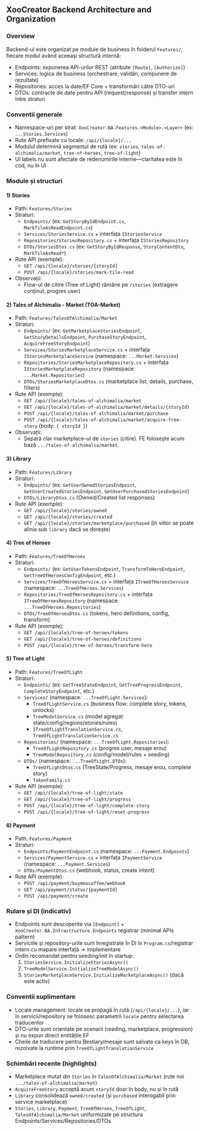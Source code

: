 ## XooCreator Backend Architecture and Organization

### Overview
Backend-ul este organizat pe module de business în folderul `Features/`, fiecare modul având aceeași structură internă:
- Endpoints: expunerea API-urilor REST (atribute `[Route]`, `[Authorize]`)
- Services: logica de business (orchestrare, validări, compunere de rezultate)
- Repositories: acces la date/EF Core + transformări către DTO-uri
- DTOs: contracte de date pentru API (request/response) și transfer intern între straturi

### Conventii generale
- Namespace-uri per strat: `XooCreator.BA.Features.<Module>.<Layer>` (ex: `...Stories.Services`)
- Rute API prefixate cu locale: `/api/{locale}/...`
- Modulul determină segmentul de rută (ex: `stories`, `tales-of-alchimalia/market`, `tree-of-heroes`, `tree-of-light`)
- UI labels nu sunt afectate de redenumirile interne—claritatea este în cod, nu în UI

### Module și structuri

#### 1) Stories
- Path: `Features/Stories`
- Straturi:
  - `Endpoints/` (ex: `GetStoryByIdEndpoint.cs`, `MarkTileAsReadEndpoint.cs`)
  - `Services/StoriesService.cs` + interfața `IStoriesService`
  - `Repositories/StoriesRepository.cs` + interfața `IStoriesRepository`
  - `DTOs/StoriesDtos.cs` (ex: `GetStoryByIdResponse`, `StoryContentDto`, `MarkTileAsRead*`)
- Rute API (exemple):
  - `GET /api/{locale}/stories/{storyId}`
  - `POST /api/{locale}/stories/mark-tile-read`
- Observații:
  - Flow-ul de citire (Tree of Light) rămâne pe `/stories` (extragere conținut, progres user)

#### 2) Tales of Alchimalia - Market (TOA-Market)
- Path: `Features/TalesOfAlchimalia/Market`
- Straturi:
  - `Endpoints/` (ex: `GetMarketplaceStoriesEndpoint`, `GetStoryDetailsEndpoint`, `PurchaseStoryEndpoint`, `AcquireFreeStoryEndpoint`)
  - `Services/StoriesMarketplaceService.cs` + interfața `IStoriesMarketplaceService` (namespace: `...Market.Services`)
  - `Repositories/StoriesMarketplaceRepository.cs` + interfața `IStoriesMarketplaceRepository` (namespace: `...Market.Repositories`)
  - `DTOs/StoriesMarketplaceDtos.cs` (marketplace list, details, purchase, filters)
- Rute API (exemple):
  - `GET /api/{locale}/tales-of-alchimalia/market`
  - `GET /api/{locale}/tales-of-alchimalia/market/details/{storyId}`
  - `POST /api/{locale}/tales-of-alchimalia/market/purchase`
  - `POST /api/{locale}/tales-of-alchimalia/market/acquire-free-story` (body: `{ storyId }`)
- Observații:
  - Separă clar marketplace-ul de `stories` (citire). FE folosește acum bază `.../tales-of-alchimalia/market`.

#### 3) Library
- Path: `Features/Library`
- Straturi:
  - `Endpoints/` (ex: `GetUserOwnedStoriesEndpoint`, `GetUserCreatedStoriesEndpoint`, `GetUserPurchasedStoriesEndpoint`)
  - `DTOs/LibraryDtos.cs` (Owned/Created list responses)
- Rute API (exemple):
  - `GET /api/{locale}/stories/owned`
  - `GET /api/{locale}/stories/created`
  - `GET /api/{locale}/stories/marketplace/purchased` (în viitor se poate alinia sub `library` dacă se dorește)

#### 4) Tree of Heroes
- Path: `Features/TreeOfHeroes`
- Straturi:
  - `Endpoints/` (ex: `GetUserTokensEndpoint`, `TransformToHeroEndpoint`, `GetTreeOfHeroesConfigEndpoint`, etc.)
  - `Services/TreeOfHeroesService.cs` + interfața `ITreeOfHeroesService` (namespace: `...TreeOfHeroes.Services`)
  - `Repositories/TreeOfHeroesRepository.cs` + interfața `ITreeOfHeroesRepository` (namespace: `...TreeOfHeroes.Repositories`)
  - `DTOs/TreeOfHeroesDtos.cs` (tokens, hero definitions, config, transform)
- Rute API (exemple):
  - `GET /api/{locale}/tree-of-heroes/tokens`
  - `GET /api/{locale}/tree-of-heroes/definitions`
  - `POST /api/{locale}/tree-of-heroes/transform-hero`

#### 5) Tree of Light
- Path: `Features/TreeOfLight`
- Straturi:
  - `Endpoints/` (ex: `GetTreeStateEndpoint`, `GetTreeProgressEndpoint`, `CompleteStoryEndpoint`, etc.)
  - `Services/` (namespace: `...TreeOfLight.Services`):
    - `TreeOfLightService.cs` (business flow: complete story, tokens, unlocks)
    - `TreeModelService.cs` (model agregat: state/config/regions/stories/rules)
    - `ITreeOfLightTranslationService.cs`, `TreeOfLightTranslationService.cs`
  - `Repositories/` (namespace: `...TreeOfLight.Repositories`):
    - `TreeOfLightRepository.cs` (progres user, mesaje erou)
    - `TreeModelRepository.cs` (config/model/rules + seeding)
  - `DTOs/` (namespace: `...TreeOfLight.DTOs`):
    - `TreeOfLightDtos.cs` (TreeState/Progress, mesaje erou, complete story)
    - `TokenFamily.cs`
- Rute API (exemple):
  - `GET /api/{locale}/tree-of-light/state`
  - `GET /api/{locale}/tree-of-light/progress`
  - `POST /api/{locale}/tree-of-light/complete-story`
  - `POST /api/{locale}/tree-of-light/reset-progress`

#### 6) Payment
- Path: `Features/Payment`
- Straturi:
  - `Endpoints/PaymentEndpoint.cs` (namespace: `...Payment.Endpoints`)
  - `Services/PaymentService.cs` + interfața `IPaymentService` (namespace: `...Payment.Services`)
  - `DTOs/PaymentDtos.cs` (webhook, status, create intent)
- Rute API (exemple):
  - `POST /api/payment/buymeacoffee/webhook`
  - `GET /api/payment/status/{paymentId}`
  - `POST /api/payment/create`

### Rulare și DI (indicativ)
- Endpoints sunt descoperite via `[Endpoint]` + `XooCreator.BA.Infrastructure.Endpoints` registrar (minimal APIs pattern)
- Serviciile și repository-urile sunt înregistrate în DI în `Program.cs`/registrar intern cu mapare interfață → implementare
- Ordin recomandat pentru seeding/init în startup:
  1) `StoriesService.InitializeStoriesAsync()`
  2) `TreeModelService.InitializeTreeModelAsync()`
  3) `StoriesMarketplaceService.InitializeMarketplaceAsync()` (dacă este activ)

### Conventii suplimentare
- Locale management: locale se propagă în rută (`/api/{locale}/...`), iar în servicii/repository se folosesc parametrii `locale` pentru selectarea traducerilor
- DTO-urile sunt orientate pe scenarii (reading, marketplace, progression) și nu expun direct entitățile EF
- Cheile de traducere pentru Bestiary/mesaje sunt salvate ca keys în DB, rezolvate la runtime prin `TreeOfLightTranslationService`

### Schimbări recente (highlights)
- Marketplace mutat din `Stories` în `TalesOfAlchimalia/Market` (rute noi `.../tales-of-alchimalia/market`)
- `AcquireFreeStory` acceptă acum `storyId` doar în body, nu și în rută
- `Library` consolidează `owned/created` (și `purchased` interogabil prin service marketplace)
- `Stories`, `Library`, `Payment`, `TreeOfHeroes`, `TreeOfLight`, `TalesOfAlchimalia/Market` uniformizate pe structura Endpoints/Services/Repositories/DTOs


